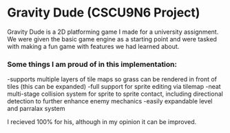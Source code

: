 # Gravity Dude (CSCU9N6 Project)

Gravity Dude is a 2D platforming game I made for a university assignment. We were given the basic game engine as a starting point and were tasked with making a fun game with features we had learned about.

### Some things I am proud of in this implementation:
-supports multiple layers of tile maps so grass can be rendered in front of tiles (this can be expanded)
-full support for sprite editing via tilemap
-neat multi-stage collision system for sprite to sprite contact, including directional detection to further enhance enemy mechanics
-easily expandable level and parralax system

I recieved 100% for his, although in my opinion it can be improved.
